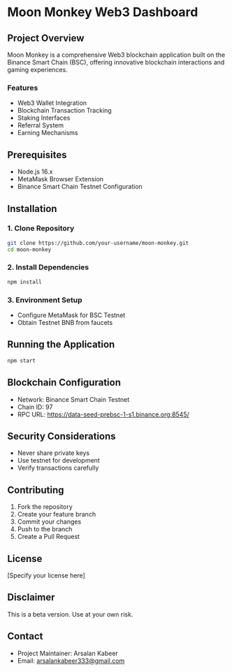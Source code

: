 # Moon Monkey Web3 Dashboard

## Project Overview
Moon Monkey is a comprehensive Web3 blockchain application built on the Binance Smart Chain (BSC), offering innovative blockchain interactions and gaming experiences.

### Features
- Web3 Wallet Integration
- Blockchain Transaction Tracking
- Staking Interfaces
- Referral System
- Earning Mechanisms

## Prerequisites
- Node.js 16.x
- MetaMask Browser Extension
- Binance Smart Chain Testnet Configuration

## Installation

### 1. Clone Repository
```bash
git clone https://github.com/your-username/moon-monkey.git
cd moon-monkey
```

### 2. Install Dependencies
```bash
npm install
```

### 3. Environment Setup
- Configure MetaMask for BSC Testnet
- Obtain Testnet BNB from faucets

## Running the Application
```bash
npm start
```

## Blockchain Configuration
- Network: Binance Smart Chain Testnet
- Chain ID: 97
- RPC URL: https://data-seed-prebsc-1-s1.binance.org:8545/

## Security Considerations
- Never share private keys
- Use testnet for development
- Verify transactions carefully

## Contributing
1. Fork the repository
2. Create your feature branch
3. Commit your changes
4. Push to the branch
5. Create a Pull Request

## License
[Specify your license here]

## Disclaimer
This is a beta version. Use at your own risk.

## Contact
- Project Maintainer: Arsalan Kabeer
- Email: arsalankabeer333@gmail.com
